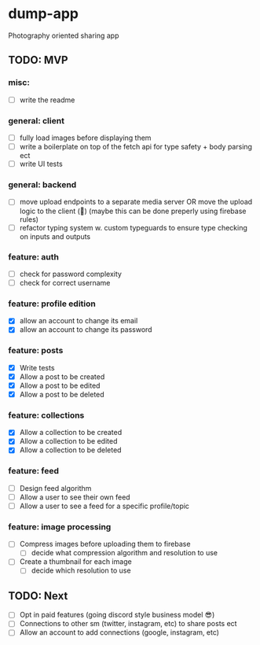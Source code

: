 # dump-app

Photography oriented sharing app

## TODO: MVP

### misc:

- [ ] write the readme

### general: client

- [ ] fully load images before displaying them
- [ ] write a boilerplate on top of the fetch api for type safety + body parsing ect
- [ ] write UI tests

### general: backend

- [ ] move upload endpoints to a separate media server
      OR move the upload logic to the client (🤮) (maybe this can be done preperly using firebase rules)
- [ ] refactor typing system w. custom typeguards to ensure type checking on inputs and outputs

### feature: auth

- [ ] check for password complexity
- [ ] check for correct username

### feature: profile edition

- [x] allow an account to change its email
- [x] allow an account to change its password

### feature: posts

- [x] Write tests
- [x] Allow a post to be created
- [x] Allow a post to be edited
- [x] Allow a post to be deleted

### feature: collections

- [x] Allow a collection to be created
- [x] Allow a collection to be edited
- [x] Allow a collection to be deleted

### feature: feed

- [ ] Design feed algorithm
- [ ] Allow a user to see their own feed
- [ ] Allow a user to see a feed for a specific profile/topic

### feature: image processing

- [ ] Compress images before uploading them to firebase
  - [ ] decide what compression algorithm and resolution to use
- [ ] Create a thumbnail for each image
  - [ ] decide which resolution to use

## TODO: Next

- [ ] Opt in paid features (going discord style business model 😎)
- [ ] Connections to other sm (twitter, instagram, etc) to share posts ect
- [ ] Allow an account to add connections (google, instagram, etc)
